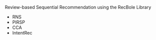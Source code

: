 Review-based Sequential Recommendation using the RecBole Library

  - RNS
  - PIRSP
  - CCA
  - IntentRec
